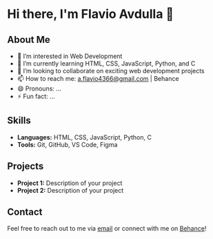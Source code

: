 # Hi there, I'm Flavio Avdulla 👋

## About Me
- 👀 I’m interested in Web Development
- 🌱 I’m currently learning HTML, CSS, JavaScript, Python, and C
- 💞️ I’m looking to collaborate on exciting web development projects
- 📫 How to reach me: a.flavio4366@gmail.com | Behance
- 😄 Pronouns: ...
- ⚡ Fun fact: ...

## Skills
- **Languages:** HTML, CSS, JavaScript, Python, C
- **Tools:** Git, GitHub, VS Code, Figma

## Projects
- **Project 1:** Description of your project
- **Project 2:** Description of your project

## Contact
Feel free to reach out to me via [email](a.flavio4366@gmail.com) or connect with me on [Behance](https://www.behance.net/flavioavdulla)!



<!---
FlavioAvdulla/FlavioAvdulla is a ✨ special ✨ repository because its `README.md` (this file) appears on your GitHub profile.
You can click the Preview link to take a look at your changes.
--->
